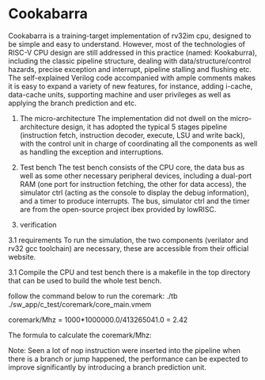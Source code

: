 # Cookabarra
Cookabarra is a training-target implementation of rv32im cpu, designed to be simple and easy to understand. However, most of the technologies of RISC-V CPU design are still addressed in this practice (named: Kookaburra), including the classic pipeline structure, dealing with data/structure/control hazards, precise exception and interrupt, pipeline stalling and flushing etc. The self-explained Verilog code accompanied with ample comments makes it is easy to expand a variety of new features, for instance, adding i-cache, data-cache units, supporting machine and user privileges as well as applying the branch prediction and etc.    

1. The micro-architecture
  The implementation did not dwell on the micro-architecture design, it has adopted the typical 5 stages pipeline (instruction fetch, instruction decoder, execute, LSU and write back), with the control unit in charge of coordinating all the components as well as handling the exception and interruptions. 




2. Test bench
The test bench consists of the CPU core, the data bus as well as some other necessary peripheral devices, including a dual-port RAM (one port for instruction fetching, the other for data access), the simulator ctrl (acting as the console to display the debug information), and a timer to produce interrupts. The bus, simulator ctrl and the timer are from the open-source project ibex provided by lowRISC.

3. verification

3.1 requirements
To run the simulation, the two components (verilator and rv32 gcc toolchain) are necessary, these are accessible from their official website.
  
3.1 Compile the CPU and test bench 
there is a makefile in the top directory that can be used to build the whole test bench.

follow the  command below to run the coremark:
 ./tb ./sw_app/c_test/coremark/core_main.vmem
 
 coremark/Mhz = 1000*1000000.0/413265041.0 = 2.42

The formula to calculate the coremark/Mhz:

Note: Seen a lot of nop instruction were inserted into the pipeline when there is a branch or jump happened, the performance can be expected to improve significantly by introducing a branch prediction unit.
